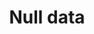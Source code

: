 ---
layout: topic
title: Null data
permalink: /design/topics/data-format-null
sort: Data_Null data
topic_id: data-format-null
topic_category: Data
topic_name: Null data
topic_description: How to deal with null data
guidelines:
  - guideline_id: cisco-api-design-guide
    guideline_title: API Design Guide
    guideline_type: github
    guideline_url: 'https://github.com/CiscoDevNet/api-design-guide'
    guideline_company: Cisco
    guideline_companyLogoUrl: /media/logos/cisco.png
    guideline_companyUrl: 'http://developer.cisco.com/'
    guideline_date: 2015-08-21T00:00:00.000Z
    guideline_reviewDate: 2016-08-18T00:00:00.000Z
    guideline_attachedDocuments:
      - name: REST API Design Principles
        description: A summary of common REST API design constraints and conventions
        url: 'https://github.com/CiscoDevNet/api-design-guide/blob/master/principles.md'
        type: github
        referenced:
          - name: Preface
            url: 'https://github.com/CiscoDevNet/api-design-guide#1-preface'
      - name: Tracking ID flow
        description: A sequence diagram explaning
        url: 'https://github.com/CiscoDevNet/api-design-guide/blob/master/trackingid-flow.png'
        type: github
        referenced:
          - name: TrackingID Header
            description: A sequence diagram explaning the use of the tracking ID
            url: 'https://github.com/CiscoDevNet/api-design-guide#352-trackingid-header'
    guideline_remarks:
      - 'broken links due to typo error in https://github.com/CiscoDevNet/api-design-guide#36-http-verbs'
    guideline__links:
      self:
        href: /design/guidelines/cisco-api-design-guide
      guidelineTopics:
        href: /design/guidelines/cisco-api-design-guide/topics
    references:
      - name: JSON Attributes
        url: 'https://github.com/CiscoDevNet/api-design-guide/blob/master/principles.md#json-attributes'
  - guideline_id: zalando-restful-api-guidelines
    guideline_title: RESTFul API Guidelines
    guideline_type: website
    guideline_url: 'http://zalando.github.io/restful-api-guidelines/'
    guideline_company: Zalando
    guideline_companyLogoUrl: /media/logos/zalando.png
    guideline_companyUrl: 'https://tech.zalando.de/'
    guideline_date: 2016-01-22T00:00:00.000Z
    guideline_reviewDate: 2016-08-28T00:00:00.000Z
    guideline__links:
      self:
        href: /design/guidelines/zalando-restful-api-guidelines
      guidelineTopics:
        href: /design/guidelines/zalando-restful-api-guidelines/topics
    references:
      - name: Property values
        url: 'http://zalando.github.io/restful-api-guidelines/json-guidelines/JsonGuidelines.html#property-values'
      - name: Null values should have their fields removed
        url: 'http://zalando.github.io/restful-api-guidelines/json-guidelines/JsonGuidelines.html#should-null-values-should-have-their-fields-removed'
      - name: Boolean property values must not be null
        url: 'http://zalando.github.io/restful-api-guidelines/json-guidelines/JsonGuidelines.html#must-boolean-property-values-must-not-be-null'
      - name: Empty array values should not be null
        url: 'http://zalando.github.io/restful-api-guidelines/json-guidelines/JsonGuidelines.html#should-empty-array-values-should-not-be-null'
---